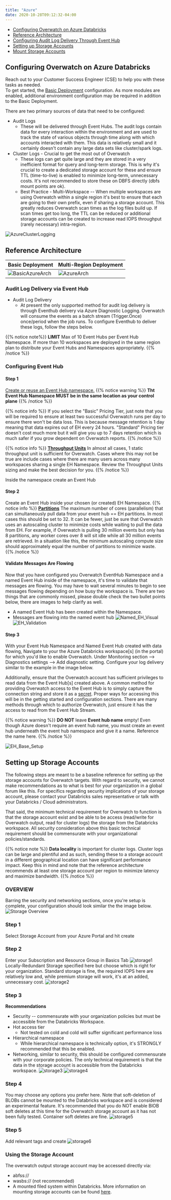 ```yaml
---
title: "Azure"
date: 2020-10-28T09:12:32-04:00
---
```

* [Configuring Overwatch on Azure Databricks](#configuring-overwatch-on-azure-databricks)
* [Reference Architecture](#reference-architecture)
* [Configuring Audit Log Delivery Through Event Hub](#audit-log-delivery-via-event-hub)
* [Setting up Storage Accounts](#setting-up-storage-accounts)
* [Mount Storage Accounts](https://docs.databricks.com/data/data-sources/azure/adls-gen2/azure-datalake-gen2-sp-access.html)

## Configuring Overwatch on Azure Databricks
Reach out to your Customer Success Engineer (CSE) to help you with these tasks as needed.
<br>
To get started, the [Basic Deployment](#configuring-the-event-hub-for-audit-log-delivery) configuration. 
As more modules are enabled, additional environment configuration may be required in addition to the Basic Deployment.

There are two primary sources of data that need to be configured:
* Audit Logs
  * These will be delivered through Event Hubs. The audit logs contain data for every interaction within the environment 
    and are used to track the state of various objects through time along with which accounts interacted with them. This data
    is relatively small and it certainly doesn't contain any large data sets like cluster/spark logs.
* Cluster Logs - Crucial to get the most out of Overwatch
  * These logs can get quite large and they are stored in a very inefficient format for query and long-term storage.
    This is why it's crucial to create a dedicated storage account for these and ensure TTL (time-to-live) is enabled
    to minimize long-term, unnecessary costs.
    It's not recommended to store these on DBFS directly (dbfs mount points are ok).
  * Best Practice - Multi-Workspace -- When multiple workspaces are using Overwatch within a single region it's best to
    ensure that each are going to their own prefix, even if sharing a storage account. This greatly reduces Overwatch scan times
    as the log files build up. If scan times get too long, the TTL can be reduced or additional storage accounts can 
    be created to increase read IOPS throughput (rarely necessary) intra-region.
    
![AzureClusterLogging](/images/EnvironmentSetup/Cluster_Logs_Azure.png)

## Reference Architecture
| Basic Deployment       | Multi-Region Deployment |
| ---------------------- | ----------------------  |
| ![BasicAzureArch](/images/EnvironmentSetup/Overwatch_Arch_Simple_Azure.png)| ![AzureArch](/images/EnvironmentSetup/Overwatch_Arch_Azure.png)|

### Audit Log Delivery via Event Hub
* Audit Log Delivery
    * At present the only supported method for audit log delivery is through Eventhub delivery via Azure Diagnostic Logging. 
    Overwatch will consume the events as a batch stream (Trigger.Once) once/period when the job runs. To configure 
    Eventhub to deliver these logs, follow the steps below.

{{% notice note%}}
**LIMIT** Max of 10 Event Hubs per Event Hub Namespace. If more than 10 workspaces are deployed in the same region plan to 
distribute your Event Hubs and Namespaces appropriately.
{{% /notice %}}

### Configuring Event Hub
#### Step 1
[Create or reuse an Event Hub namespace.](https://docs.microsoft.com/en-us/azure/event-hubs/event-hubs-create)
{{% notice warning %}}
**Tht Event Hub Namespace MUST be in the same location as your control plane** 
{{% /notice %}}

{{% notice info %}}
If you select the "Basic" Pricing Tier, just note that you will be required to ensure at least two successful 
Overwatch runs per day to ensure there won't be data loss. This is because message retention is 1 day meaning that 
data expires out of EH every 24 hours. "Standard" Pricing tier doesn't cost much more but 
it will give you up to 7 days retention which is much safer if you grow dependent on Overwatch reports. 
{{% /notice %}}

{{% notice info %}}
[**Throughput Units**](https://docs.microsoft.com/en-us/azure/event-hubs/event-hubs-scalability#throughput-units) 
In almost all cases, 1 static throughput unit is sufficient for Overwatch. Cases where this may not be true are 
include cases where there are many users across many workspaces sharing a single EH Namespace.
Review the Throughput Units sizing and make the best decision for you.
{{% /notice %}}

Inside the namespace create an Event Hub

#### Step 2
Create an Event Hub inside your chosen (or created) EH Namespace.
{{% notice info %}}
[**Partitions**](https://docs.microsoft.com/en-us/azure/event-hubs/event-hubs-scalability#partitions)
The maximum number of cores (parallelism) that can simultaneously pull data from your event hub == EH partitions.
In most cases this should be set to 32. It can be fewer, just be sure that Overwatch uses an autoscaling cluster
to minimize costs while waiting to pull the data from EH. For example, if Overwatch is pulling 30 million events 
but only has 8 partitions, any worker cores over 8 will sit idle while all 30 million events are retrieved. In a 
situation like this, the minimum autoscaling compute size should approximately equal the number of partitions to 
minimize waste.  
{{% /notice %}}

#### Validate Messages Are Flowing
Now that you have configured you Overwatch EventHub Namespace and a named Event Hub inside of the namespace, it's
time to validate that messages are flowing. You may have to wait several minutes to begin to see messages flowing
depending on how busy the workspace is. There are two things that are commonly missed, please double check the
two bullet points below, there are images to help clarify as well.
* A named Event Hub has been created within the Namespace.
* Messages are flowing into the named event hub
![Named_EH_Visual](/images/EnvironmentSetup/Azure_EH_Example.png) ![EH_Validation](/images/EnvironmentSetup/EH_Validation.png)

#### Step 3
With your Event Hub Namespace and Named Event Hub created with data flowing, 
Navigate to your the Azure Databricks workspace[s] (in the portal) for which you'd like 
to enable Overwatch. Under Monitoring section --> Diagnostics settings --> Add diagnostic setting. Configure 
your log delivery similar to the example in the image below.

Additionally, ensure that the Overwatch account has sufficient privileges to read data from the Event Hub\[s\] created
above. A common method for providing Overwatch access to the Event Hub is to simply capture the connection string 
and store it as a [secret](https://docs.databricks.com/security/secrets/index.html). Proper ways for accessing this 
will be in the getting started and configuration sections.
There are many methods through which to authorize Overwatch, just ensure it has the access to read from the Event Hub Stream.

{{% notice warning %}}
**DO NOT** leave **Event hub name** empty! Even though Azure doesn't require an event hub name, you must create an
event hub underneath the event hub namespace and give it a name. Reference the name here.
{{% /notice %}}

![EH_Base_Setup](/images/EnvironmentSetup/EH_BaseConfig.png)

## Setting up Storage Accounts
The following steps are meant to be a baseline reference for setting up the storage accounts for Overwatch targets.
With regard to security, we cannot make recommendations as to what is best for your organization in a global 
forum like this. For specifics regarding security implications of your storage account, please contact your
Databricks sales representative or talk with your Databricks / Cloud administrators.

That said, the minimum technical requirement for Overwatch to function is that the storage account exist and 
be able to be access (read/write for Overwatch output, read for cluster logs) the storage from the 
Databricks workspace. All security consideration above this basic technical requirement should be commensurate with 
your organizational policies/standards.

{{% notice note %}}
**Data locality** is important for cluster logs. Cluster logs can be large and plentiful and as such, sending these to a 
storage account in a different geographical location can have significant performance impact. Keep this in mind and 
note that the reference architecture recommends at least one storage account per region to minimize latency and 
maximize bandwidth.
{{% /notice %}}

### OVERVIEW
Barring the security and networking sections, once you're setup is complete, your configuration should look similar 
the the image below.
![Storage Overview](/images/EnvironmentSetup/storage_acc_7.png)
### Step 1
Select Storage Account from your Azure Portal and hit create
### Step 2
Enter your Subscription and Resource Group in Basics Tab
![storage1](/images/EnvironmentSetup/storage_acc_1.png)
Locally-Redundant Storage specified here but choose which is right for your organization. Standard storage is fine,
the required IOPS here are relatively low and, while premium storage will work, it's at an added, unnecessary cost.
![storage2](/images/EnvironmentSetup/storage_acc_2.png)
### Step 3
**Recommendations**
* Security -- commensurate with your organization policies but must be accessible from the Databricks Workspace.
* Hot access tier
  * Not tested on cold and cold will suffer significant performance loss
* Hierarchical namespace
  * While hierarchical namespace is technically option, it's STRONGLY recommended that this be enabled.
* Networking, similar to security, this should be configured commensurate with your corporate policies. The only 
technical requirement is that the data in the storage account is accessible from the Databricks workspace.
![storage3](/images/EnvironmentSetup/storage_acc_3.png)
![storage4](/images/EnvironmentSetup/storage_acc_4.png)
### Step 4
You may choose any options you prefer here. Note that soft-deletion of BLOBs cannot be mounted to the Databricks 
workspace and is considered an experimental feature.
It's recommended that you do NOT enable BlOB soft deletes at this time for the Overwatch 
storage account as it has not been fully tested. Container soft deletes are fine.
![storage5](/images/EnvironmentSetup/storage_acc_5.png)
### Step 5
Add relevant tags and create
![storage6](/images/EnvironmentSetup/storage_acc_6.png)

### Using the Storage Account
The overwatch output storage account may be accessed directly via:
* abfss:// 
* wasbs:// (not recommended)
* A mounted filed system within Databricks. More information on mounting storage accounts can be found 
  [here](https://docs.databricks.com/data/data-sources/azure/adls-gen2/azure-datalake-gen2-sp-access.html#access-azure-data-lake-storage-gen2-using-oauth-20-with-an-azure-service-principal).
  


